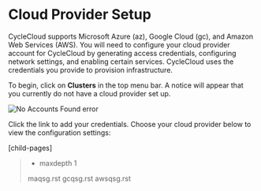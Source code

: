# Cloud Provider Setup

CycleCloud supports Microsoft Azure (az), Google Cloud (gc), and Amazon
Web Services (AWS). You will need to configure your cloud provider
account for CycleCloud by generating access credentials, configuring
network settings, and enabling certain services. CycleCloud uses the
credentials you provide to provision infrastructure.

To begin, click on **Clusters** in the top menu bar. A notice will
appear that you currently do not have a cloud provider set up.

![No Accounts Found error](~/images/no_accounts_found.png)

Click the link to add your credentials. Choose your cloud provider below
to view the configuration settings:

\[child-pages\]

<div class="toctree">

</div>

>   - maxdepth
>     1
>
> maqsg.rst gcqsg.rst awsqsg.rst
